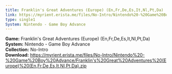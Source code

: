 ```yaml
---
title: Franklin's Great Adventures (Europe) (En,Fr,De,Es,It,Nl,Pt,Da)
link: https://myrient.erista.me/files/No-Intro/Nintendo%20-%20Game%20Boy%20Advance/Franklin's%20Great%20Adventures%20(Europe)%20(En,Fr,De,Es,It,Nl,Pt,Da).zip
type: single1
System: Nintendo - Game Boy Advance
---
```

<b>Game:</b> Franklin's Great Adventures (Europe) (En,Fr,De,Es,It,Nl,Pt,Da)<br>
<b>System:</b> Nintendo - Game Boy Advance<br>
<b>Collection:</b> No-Intro<br>
<b>Download:</b> https://myrient.erista.me/files/No-Intro/Nintendo%20-%20Game%20Boy%20Advance/Franklin's%20Great%20Adventures%20(Europe)%20(En,Fr,De,Es,It,Nl,Pt,Da).zip